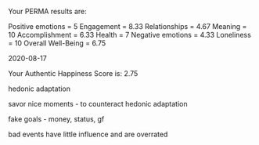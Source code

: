 Your PERMA results are:
 

Positive emotions = 5 
Engagement = 8.33 
Relationships = 4.67 
Meaning = 10 
Accomplishment = 6.33
Health = 7 
Negative emotions = 4.33 
Loneliness = 10 
Overall Well-Being = 6.75

2020-08-17 

Your Authentic Happiness Score is:  2.75 

hedonic adaptation

savor nice moments - to counteract hedonic adaptation


fake goals - money, status, gf

bad events have little influence and are overrated




